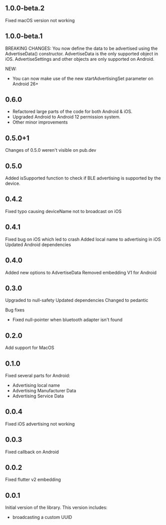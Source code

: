 ## 1.0.0-beta.2
Fixed macOS version not working

## 1.0.0-beta.1
BREAKING CHANGES:
You now define the data to be advertised using the AdvertiseData() constructor.
AdvertiseData is the only supported object in iOS. AdvertiseSettings and other objects are only
supported on Android.

NEW:
* You can now make use of the new startAdvertisingSet parameter on Android 26+


## 0.6.0
* Refactored large parts of the code for both Android & iOS.
* Upgraded Android to Android 12 permission system.
* Other minor improvements

## 0.5.0+1
Changes of 0.5.0 weren't visible on pub.dev

## 0.5.0
Added isSupported function to check if BLE advertising is supported by the device.

## 0.4.2
Fixed typo causing deviceName not to broadcast on iOS

## 0.4.1
Fixed bug on iOS which led to crash
Added local name to advertising in iOS
Updated Android dependencies

## 0.4.0
Added new options to AdvertiseData
Removed embedding V1 for Android

## 0.3.0
Upgraded to null-safety
Updated dependencies
Changed to pedantic

Bug fixes
* Fixed null-pointer when bluetooth adapter isn't found

## 0.2.0
Add support for MacOS

## 0.1.0
Fixed several parts for Android:
* Advertising local name
* Advertising Manufacturer Data
* Advertising Service Data

## 0.0.4
Fixed iOS advertising not working

## 0.0.3
Fixed callback on Android

## 0.0.2
Fixed flutter v2 embedding

## 0.0.1
Initial version of the library. This version includes:
* broadcasting a custom UUID
